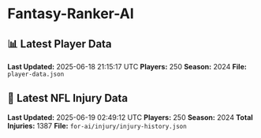 # Fantasy-Ranker-AI
## 📊 Latest Player Data
**Last Updated:** 2025-06-18 21:15:17 UTC
**Players:** 250
**Season:** 2024
**File:** `player-data.json`


## 🏥 Latest NFL Injury Data
**Last Updated:** 2025-06-19 02:49:12 UTC
**Players:** 250
**Season:** 2024
**Total Injuries:** 1387
**File:** `for-ai/injury/injury-history.json`

